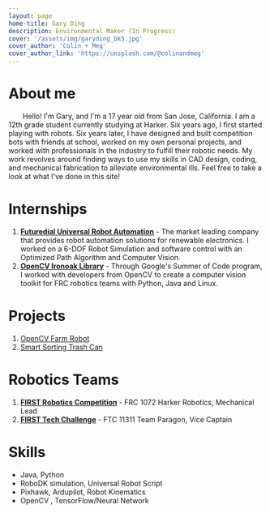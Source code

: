 ```yaml
---
layout: page
home-title: Gary Ding 
description: Environmental Maker (In Progress)
cover: '/assets/img/garyding_bk5.jpg'
cover_author: 'Colin + Meg'
cover_author_link: 'https://unsplash.com/@colinandmeg'
---
```


# About me

&emsp;&emsp;Hello! I'm Gary, and I'm a 17 year old from San Jose, California. I am a 12th grade student currently studying at Harker. Six years ago, I first started playing with robots. Six years later, I have designed and built competition bots with friends at school, worked on my own personal projects, and worked with professionals in the industry to fulfill their robotic needs. My work revolves around finding ways to use my skills in CAD design, coding, and mechanical fabrication to alleviate environmental ills. Feel free to take a look at what I've done in this site! 

# Internships

1. [**Futuredial Universal Robot Automation**](tech/fd-ur5-part1.html) - The market leading company that provides robot automation solutions for renewable electronics. I worked on a 6-DOF Robot Simulation and software control with an Optimized Path Algorithm and Computer Vision. 
2. [**OpenCV Ironoak Library**](tech/gsoc-2022-report.html) -  Through Google's Summer of Code program, I worked with developers from OpenCV to create a computer vision toolkit for FRC robotics teams with Python, Java and Linux.


# Projects

1. [OpenCV Farm Robot](tech/opencv-rover-part1.html)
2. [Smart Sorting Trash Can](tech/trashcan-makerfair.html)


# Robotics Teams

1. [**FIRST Robotics Competition**](tech/ftc-11311.html) - FRC 1072 Harker Robotics, Mechanical Lead
2. [**FIRST Tech Challenge**](tech/ftc-11311.html) - FTC 11311 Team Paragon, Vice Captain

# Skills

- Java, Python
- RoboDK simulation, Universal Robot Script
- Pixhawk, Ardupilot, Robot Kinematics 
- OpenCV , TensorFlow/Neural Network

